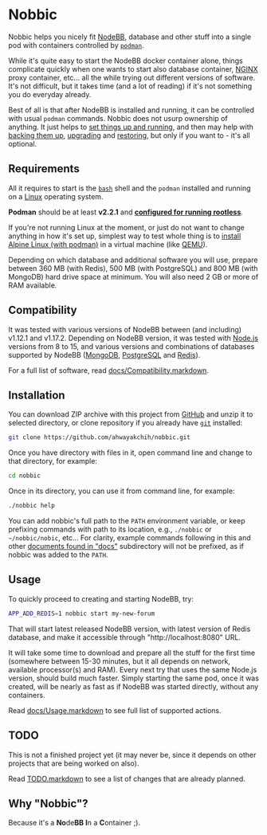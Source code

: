 Nobbic
======

Nobbic helps you nicely fit [NodeBB](https://nodebb.org/), database and other stuff into a single pod with containers controlled by [`podman`](https://podman.io/).

While it's quite easy to start the NodeBB docker container alone, things complicate quickly when one wants to start also database container, [NGINX](https://www.nginx.com/) proxy container, etc... all the while trying out different versions of software. It's not difficult, but it takes time (and a lot of reading) if it's not something you do everyday already.

Best of all is that after NodeBB is installed and running, it can be controlled with usual `podman` commands.
Nobbic does not usurp ownership of anything. It just helps to [set things up and running](./docs/actions/start.markdown), and then may help with [backing them up](./docs/actions/backup.markdown), [upgrading](./docs/actions/upgrade.markdown) and [restoring](./docs/actions/restore.markdown), but only if you want to - it's all optional.


## Requirements

All it requires to start is the [`bash`](https://www.gnu.org/software/bash/) shell and the `podman` installed and running on a [Linux](https://www.linux.org/) operating system.

**Podman** should be at least **v2.2.1** and **[configured for running rootless](https://github.com/containers/podman/blob/master/docs/tutorials/rootless_tutorial.md)**.

If you're not running Linux at the moment, or just do not want to change anything in how it's set up, simplest way to test whole thing is to [install Alpine Linux (with podman)](./docs/SetupPodmanOnAlpineHost.markdown) in a virtual machine (like [QEMU](https://www.qemu.org/)).


Depending on which database and additional software you will use, prepare between 360 MB (with Redis), 500 MB (with PostgreSQL) and 800 MB (with MongoDB) hard drive space at minimum.
You will also need 2 GB or more of RAM available.


## Compatibility

It was tested with various versions of NodeBB between (and including) v1.12.1 and v1.17.2.
Depending on NodeBB version, it was tested with [Node.js](https://nodejs.org/) versions from 8 to 15, and various versions and combinations of databases supported by NodeBB ([MongoDB](https://www.mongodb.com/), [PostgreSQL](https://www.postgresql.org/) and [Redis](https://redis.io/)).

For a full list of software, read [docs/Compatibility.markdown](./docs/Compatibility.markdown).


## Installation

You can download ZIP archive with this project from [GitHub](https://github.com/ahwayakchih/nobbic/archive/main.zip)
and unzip it to selected directory, or clone repository if you already have [`git`](https://git-scm.com/) installed:

```sh
git clone https://github.com/ahwayakchih/nobbic.git
```

Once you have directory with files in it, open command line and change to that directory, for example:

```sh
cd nobbic
```

Once in its directory, you can use it from command line, for example:

```sh
./nobbic help
```

You can add nobbic's full path to the `PATH` environment variable, or keep prefixing commands with path to its location, e.g., `./nobbic` or `~/nobbic/nobic`, etc...
For clarity, example commands following in this and other [documents found in "docs"](./docs) subdirectory will not be prefixed, as if nobbic was added to the `PATH`.


## Usage

To quickly proceed to creating and starting NodeBB, try:

```sh
APP_ADD_REDIS=1 nobbic start my-new-forum
```

That will start latest released NodeBB version, with latest version of Redis database, and make it accessible through "http://localhost:8080" URL.

It will take some time to download and prepare all the stuff for the first time (somewhere between 15-30 minutes, but it all depends on network, available processor(s) and RAM).
Every next try that uses the same Node.js version, should build much faster. Simply starting the same pod, once it was created, will be nearly as fast as if NodeBB was started directly, without any containers.

Read [docs/Usage.markdown](./docs/Usage.markdown) to see full list of supported actions.


## TODO

This is not a finished project yet (it may never be, since it depends on other projects that are being worked on also).

Read [TODO.markdown](./TODO.markdown) to see a list of changes that are already planned.


## Why "Nobbic"?

Because it's a **No**de**BB** **I**n a **C**ontainer ;).
